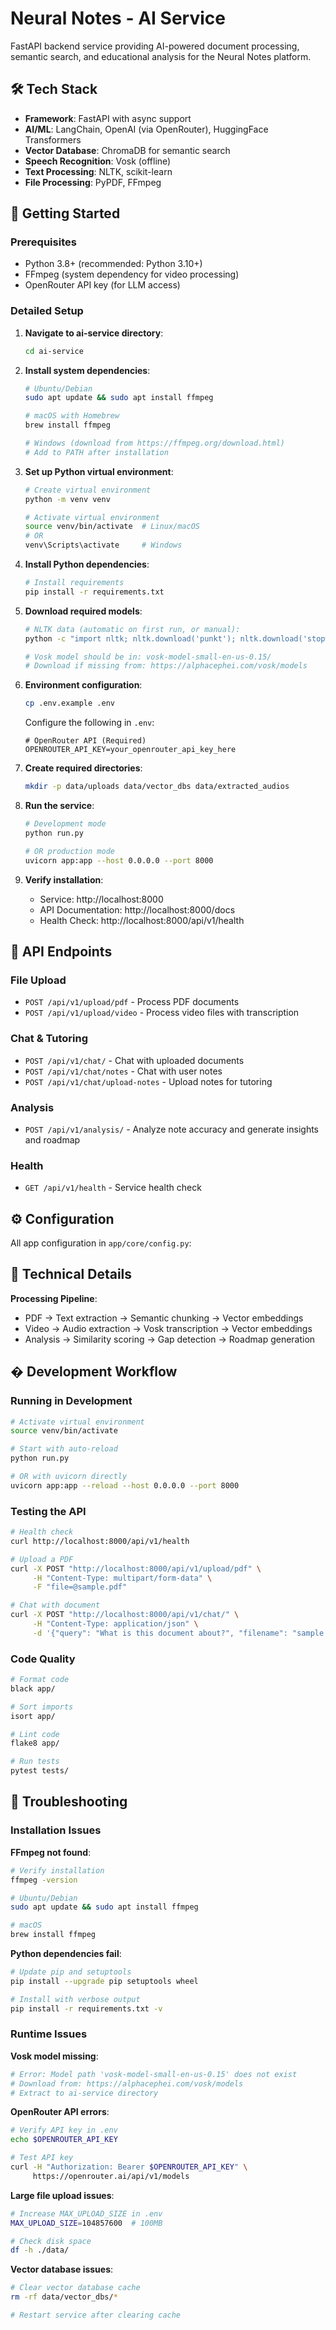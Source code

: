 # Neural Notes - AI Service

FastAPI backend service providing AI-powered document processing, semantic search, and educational analysis for the Neural Notes platform.

## 🛠️ Tech Stack

- **Framework**: FastAPI with async support
- **AI/ML**: LangChain, OpenAI (via OpenRouter), HuggingFace Transformers
- **Vector Database**: ChromaDB for semantic search
- **Speech Recognition**: Vosk (offline)
- **Text Processing**: NLTK, scikit-learn
- **File Processing**: PyPDF, FFmpeg

## 🚀 Getting Started

### Prerequisites
- Python 3.8+ (recommended: Python 3.10+)
- FFmpeg (system dependency for video processing)
- OpenRouter API key (for LLM access)

### Detailed Setup

1. **Navigate to ai-service directory**:
   ```bash
   cd ai-service
   ```

2. **Install system dependencies**:
   ```bash
   # Ubuntu/Debian
   sudo apt update && sudo apt install ffmpeg
   
   # macOS with Homebrew
   brew install ffmpeg
   
   # Windows (download from https://ffmpeg.org/download.html)
   # Add to PATH after installation
   ```

3. **Set up Python virtual environment**:
   ```bash
   # Create virtual environment
   python -m venv venv
   
   # Activate virtual environment
   source venv/bin/activate  # Linux/macOS
   # OR
   venv\Scripts\activate     # Windows
   ```

4. **Install Python dependencies**:
   ```bash
   # Install requirements
   pip install -r requirements.txt
   ```

5. **Download required models**:
   ```bash
   # NLTK data (automatic on first run, or manual):
   python -c "import nltk; nltk.download('punkt'); nltk.download('stopwords')"
   
   # Vosk model should be in: vosk-model-small-en-us-0.15/
   # Download if missing from: https://alphacephei.com/vosk/models
   ```

6. **Environment configuration**:
   ```bash
   cp .env.example .env
   ```
   
   Configure the following in `.env`:
   ```env
   # OpenRouter API (Required)
   OPENROUTER_API_KEY=your_openrouter_api_key_here
   ```

7. **Create required directories**:
   ```bash
   mkdir -p data/uploads data/vector_dbs data/extracted_audios
   ```

8. **Run the service**:
   ```bash
   # Development mode 
   python run.py
   
   # OR production mode
   uvicorn app:app --host 0.0.0.0 --port 8000
   ```

9. **Verify installation**:
   - Service: http://localhost:8000
   - API Documentation: http://localhost:8000/docs
   - Health Check: http://localhost:8000/api/v1/health

## 📡 API Endpoints

### File Upload
- `POST /api/v1/upload/pdf` - Process PDF documents
- `POST /api/v1/upload/video` - Process video files with transcription

### Chat & Tutoring  
- `POST /api/v1/chat/` - Chat with uploaded documents
- `POST /api/v1/chat/notes` - Chat with user notes
- `POST /api/v1/chat/upload-notes` - Upload notes for tutoring

### Analysis
- `POST /api/v1/analysis/` - Analyze note accuracy and generate insights and roadmap

### Health
- `GET /api/v1/health` - Service health check

## ⚙️ Configuration

All app configuration in `app/core/config.py`:

## 🔧 Technical Details

**Processing Pipeline**:
- PDF → Text extraction → Semantic chunking → Vector embeddings
- Video → Audio extraction → Vosk transcription → Vector embeddings
- Analysis → Similarity scoring → Gap detection → Roadmap generation


## � Development Workflow

### Running in Development
```bash
# Activate virtual environment
source venv/bin/activate

# Start with auto-reload
python run.py

# OR with uvicorn directly
uvicorn app:app --reload --host 0.0.0.0 --port 8000
```

### Testing the API
```bash
# Health check
curl http://localhost:8000/api/v1/health

# Upload a PDF
curl -X POST "http://localhost:8000/api/v1/upload/pdf" \
     -H "Content-Type: multipart/form-data" \
     -F "file=@sample.pdf"

# Chat with document
curl -X POST "http://localhost:8000/api/v1/chat/" \
     -H "Content-Type: application/json" \
     -d '{"query": "What is this document about?", "filename": "sample.pdf"}'
```

### Code Quality
```bash
# Format code
black app/

# Sort imports
isort app/

# Lint code
flake8 app/

# Run tests
pytest tests/
```

## 🐛 Troubleshooting

### Installation Issues

**FFmpeg not found**:
```bash
# Verify installation
ffmpeg -version

# Ubuntu/Debian
sudo apt update && sudo apt install ffmpeg

# macOS
brew install ffmpeg
```

**Python dependencies fail**:
```bash
# Update pip and setuptools
pip install --upgrade pip setuptools wheel

# Install with verbose output
pip install -r requirements.txt -v
```

### Runtime Issues

**Vosk model missing**:
```bash
# Error: Model path 'vosk-model-small-en-us-0.15' does not exist
# Download from: https://alphacephei.com/vosk/models
# Extract to ai-service directory
```

**OpenRouter API errors**:
```bash
# Verify API key in .env
echo $OPENROUTER_API_KEY

# Test API key
curl -H "Authorization: Bearer $OPENROUTER_API_KEY" \
     https://openrouter.ai/api/v1/models
```

**Large file upload issues**:
```bash
# Increase MAX_UPLOAD_SIZE in .env
MAX_UPLOAD_SIZE=104857600  # 100MB

# Check disk space
df -h ./data/
```

**Vector database issues**:
```bash
# Clear vector database cache
rm -rf data/vector_dbs/*

# Restart service after clearing cache
```